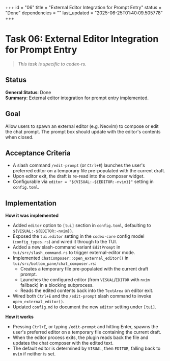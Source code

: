 +++
id = "06"
title = "External Editor Integration for Prompt Entry"
status = "Done"
dependencies = ""
last_updated = "2025-06-25T01:40:09.505778"
+++

# Task 06: External Editor Integration for Prompt Entry

> *This task is specific to codex-rs.*

## Status

**General Status**: Done  
**Summary**: External editor integration for prompt entry implemented.

## Goal
Allow users to spawn an external editor (e.g. Neovim) to compose or edit the chat prompt. The prompt box should update with the editor's contents when closed.

## Acceptance Criteria
- A slash command `/edit-prompt` (or `Ctrl+E`) launches the user's preferred editor on a temporary file pre-populated with the current draft.
- Upon editor exit, the draft is re-read into the composer widget.
- Configurable via `editor = "${VISUAL:-${EDITOR:-nvim}}"` setting in `config.toml`.

## Implementation

**How it was implemented**  
- Added `editor` option to `[tui]` section in `config.toml`, defaulting to `${VISUAL:-${EDITOR:-nvim}}`.  
- Exposed the `tui.editor` setting in the `codex-core` config model (`config_types.rs`) and wired it through to the TUI.  
- Added a new slash-command variant `EditPrompt` in `tui/src/slash_command.rs` to trigger external-editor mode.  
- Implemented `ChatComposer::open_external_editor()` in `tui/src/bottom_pane/chat_composer.rs`:  
  - Creates a temporary file pre-populated with the current draft prompt.  
  - Launches the configured editor (from `VISUAL`/`EDITOR` with `nvim` fallback) in a blocking subprocess.  
  - Reads the edited contents back into the `TextArea` on editor exit.  
- Wired both `Ctrl+E` and the `/edit-prompt` slash command to invoke `open_external_editor()`.  
- Updated `config.md` to document the new `editor` setting under `[tui]`.

**How it works**  
- Pressing `Ctrl+E`, or typing `/edit-prompt` and hitting Enter, spawns the user's preferred editor on a temporary file containing the current draft.  
- When the editor process exits, the plugin reads back the file and updates the chat composer with the edited text.  
- The default editor is determined by `VISUAL`, then `EDITOR`, falling back to `nvim` if neither is set.
